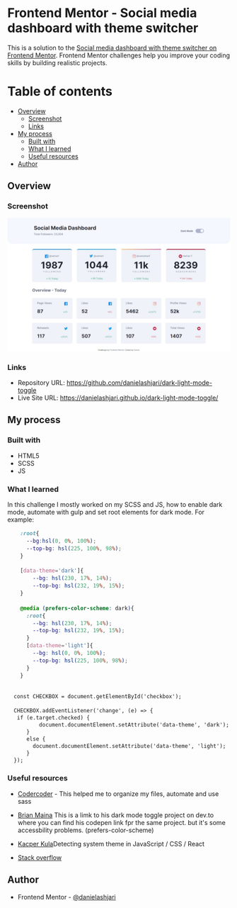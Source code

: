 # Frontend Mentor - Social media dashboard with theme switcher

This is a solution to the [Social media dashboard with theme switcher on Frontend Mentor](https://www.frontendmentor.io/challenges/social-media-dashboard-with-theme-switcher-6oY8ozp_H/hub/social-media-dashboard-with-theme-switcher-sVOWoqwmM). Frontend Mentor challenges help you improve your coding skills by building realistic projects.

# Table of contents

- [Overview](#overview)
  - [Screenshot](#screenshot)
  - [Links](#links)
- [My process](#my-process)
  - [Built with](#built-with)
  - [What I learned](#what-i-learned)
  - [Useful resources](#useful-resources)
- [Author](#author)

## Overview

### Screenshot

![](./images/Project-Screenshot.jpeg)

### Links

- Repository URL: <https://github.com/danielashjari/dark-light-mode-toggle>
- Live Site URL: <https://danielashjari.github.io/dark-light-mode-toggle/>

## My process

### Built with

- HTML5
- SCSS
- JS

### What I learned

In this challenge I mostly worked on my SCSS and JS, how to enable dark mode, automate with gulp and set root elements for dark mode.
For example:

```scss
    :root{
      --bg:hsl(0, 0%, 100%);
      --top-bg: hsl(225, 100%, 98%);
    }

    [data-theme='dark']{
        --bg: hsl(230, 17%, 14%);
        --top-bg: hsl(232, 19%, 15%);
    }

    @media (prefers-color-scheme: dark){
      :root{
        --bg: hsl(230, 17%, 14%);
        --top-bg: hsl(232, 19%, 15%);
      }
      [data-theme='light']{
        --bg: hsl(0, 0%, 100%);
        --top-bg: hsl(225, 100%, 98%);
      }
    }
    

```

```JS
  const CHECKBOX = document.getElementById('checkbox');

  CHECKBOX.addEventListener('change', (e) => {
   if (e.target.checked) {
          document.documentElement.setAttribute('data-theme', 'dark');
      }
      else {        
        document.documentElement.setAttribute('data-theme', 'light');    
      }   
  });
```

### Useful resources

- [Codercoder](https://www.youtube.com/c/TheCoderCoder) - This helped me to organize my files, automate and use sass

- [Brian Maina](https://dev.to/mainakibe/easy-guide-to-dark-mode-toggle-using-html-css-and-javascript-35ec) This is a limk to his dark mode toggle project on dev.to where you can find his codepen link fpr the same project. but it's some accessbility problems. (prefers-color-scheme)

- [Kacper Kula](https://medium.com/hypersphere-codes/detecting-system-theme-in-javascript-css-react-f6b961916d48)Detecting system theme in JavaScript / CSS / React

- [Stack overflow](https://stackoverflow.com/questions/61899858/dark-mode-switch-with-prefers-color-scheme-dark?rq=1)

## Author

- Frontend Mentor - [@danielashjari](https://www.frontendmentor.io/profile/danielashjari)
